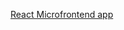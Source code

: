 [React Microfrontend app](https://www.clickittech.com/developer/microfrontends/#:~:text=For%20example%2C%20a%20typical%20website,be%20divided%20into%20specialized%20teams)
